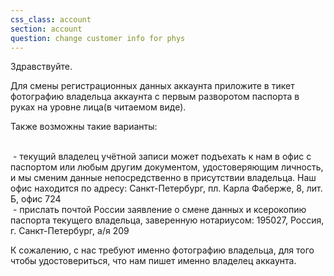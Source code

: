 ```yaml
---
css_class: account
section: account
question: change customer info for phys
---
```

Здравствуйте.

Для смены регистрационных данных аккаунта приложите в тикет фотографию владельца аккаунта с первым разворотом паспорта в руках на уровне лица(в читаемом виде).

Также возможны такие варианты:

<br>&nbsp;- текущий владелец учётной записи может подъехать к нам в офис с паспортом или любым другим документом, удостоверяющим личность, и мы сменим данные непосредственно в присутствии владельца. Наш офис находится по адресу: Санкт-Петербург, пл. Карла Фаберже, 8, лит. Б, офис 724
<br>&nbsp;- прислать почтой России заявление о смене данных и ксерокопию паспорта текущего владельца, заверенную нотариусом: 195027, Россия, г. Санкт-Петербург, а/я 209

К сожалению, с нас требуют именно фотографию владельца, для того чтобы удостовериться, что нам пишет именно владелец аккаунта.